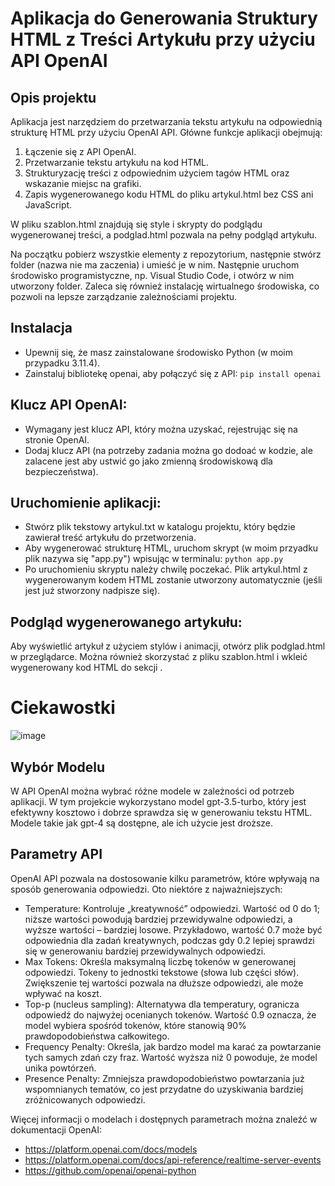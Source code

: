 # Aplikacja do Generowania Struktury HTML z Treści Artykułu przy użyciu API OpenAI

## Opis projektu
Aplikacja jest narzędziem do przetwarzania tekstu artykułu na odpowiednią strukturę HTML przy użyciu OpenAI API. Główne funkcje aplikacji obejmują:

1. Łączenie się z API OpenAI.
2. Przetwarzanie tekstu artykułu na kod HTML.
3. Strukturyzację treści z odpowiednim użyciem tagów HTML oraz wskazanie miejsc na grafiki.
4. Zapis wygenerowanego kodu HTML do pliku artykul.html bez CSS ani JavaScript.
   
W pliku szablon.html znajdują się style i skrypty do podglądu wygenerowanej treści, a podglad.html pozwala na pełny podgląd artykułu.

Na początku pobierz wszystkie elementy z repozytorium, następnie stwórz folder (nazwa nie ma zaczenia) i umieść je w nim. Następnie uruchom środowisko programistyczne, np. Visual Studio Code, i otwórz w nim utworzony folder. Zaleca się również instalację wirtualnego środowiska, co pozwoli na lepsze zarządzanie zależnościami projektu.

## Instalacja
- Upewnij się, że masz zainstalowane środowisko Python (w moim przypadku 3.11.4).
- Zainstaluj bibliotekę openai, aby połączyć się z API: `pip install openai`

## Klucz API OpenAI:
- Wymagany jest klucz API, który można uzyskać, rejestrując się na stronie OpenAI.
- Dodaj klucz API (na potrzeby zadania można go dodoać w kodzie, ale zalacene jest aby ustwić go jako zmienną środowiskową dla bezpieczeństwa).

## Uruchomienie aplikacji:
- Stwórz plik tekstowy artykul.txt w katalogu projektu, który będzie zawierał treść artykułu do przetworzenia.
- Aby wygenerować strukturę HTML, uruchom skrypt (w moim przyadku plik nazywa się "app.py") wpisując w terminalu: `python app.py`
- Po uruchomieniu skryptu należy chwilę poczekać. Plik artykul.html z wygenerowanym kodem HTML zostanie utworzony automatycznie (jeśli jest już stworzony nadpisze się).
 
## Podgląd wygenerowanego artykułu:
Aby wyświetlić artykuł z użyciem stylów i animacji, otwórz plik podglad.html w przeglądarce. Można również skorzystać z pliku szablon.html i wkleić wygenerowany kod HTML do sekcji <body>.

# Ciekawostki

![image](https://github.com/user-attachments/assets/c5feac26-1ab7-4934-88f5-7cda42b3e9c4)

## Wybór Modelu
W API OpenAI można wybrać różne modele w zależności od potrzeb aplikacji. W tym projekcie wykorzystano model gpt-3.5-turbo, który jest efektywny kosztowo i dobrze sprawdza się w generowaniu tekstu HTML. Modele takie jak gpt-4 są dostępne, ale ich użycie jest droższe.

## Parametry API
OpenAI API pozwala na dostosowanie kilku parametrów, które wpływają na sposób generowania odpowiedzi. Oto niektóre z najważniejszych:

- Temperature: Kontroluje „kreatywność” odpowiedzi. Wartość od 0 do 1; niższe wartości powodują bardziej przewidywalne odpowiedzi, a wyższe wartości – bardziej losowe. Przykładowo, wartość 0.7 może być odpowiednia dla zadań kreatywnych, podczas gdy 0.2 lepiej sprawdzi się w generowaniu bardziej przewidywalnych odpowiedzi.
- Max Tokens: Określa maksymalną liczbę tokenów w generowanej odpowiedzi. Tokeny to jednostki tekstowe (słowa lub części słów). Zwiększenie tej wartości pozwala na dłuższe odpowiedzi, ale może wpływać na koszt.
- Top-p (nucleus sampling): Alternatywa dla temperatury, ogranicza odpowiedź do najwyżej ocenianych tokenów. Wartość 0.9 oznacza, że model wybiera spośród tokenów, które stanowią 90% prawdopodobieństwa całkowitego.
- Frequency Penalty: Określa, jak bardzo model ma karać za powtarzanie tych samych zdań czy fraz. Wartość wyższa niż 0 powoduje, że model unika powtórzeń.
- Presence Penalty: Zmniejsza prawdopodobieństwo powtarzania już wspomnianych tematów, co jest przydatne do uzyskiwania bardziej zróżnicowanych odpowiedzi.

Więcej informacji o modelach i dostępnych parametrach można znaleźć w dokumentacji OpenAI:
- https://platform.openai.com/docs/models
- https://platform.openai.com/docs/api-reference/realtime-server-events
- https://github.com/openai/openai-python
